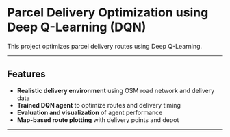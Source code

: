 #  Parcel Delivery Optimization using Deep Q-Learning (DQN)

This project optimizes parcel delivery routes using Deep Q-Learning. 

---

## Features

-  **Realistic delivery environment** using OSM road network and delivery data  
-  **Trained DQN agent** to optimize routes and delivery timing  
-  **Evaluation and visualization** of agent performance  
-  **Map-based route plotting** with delivery points and depot

---

